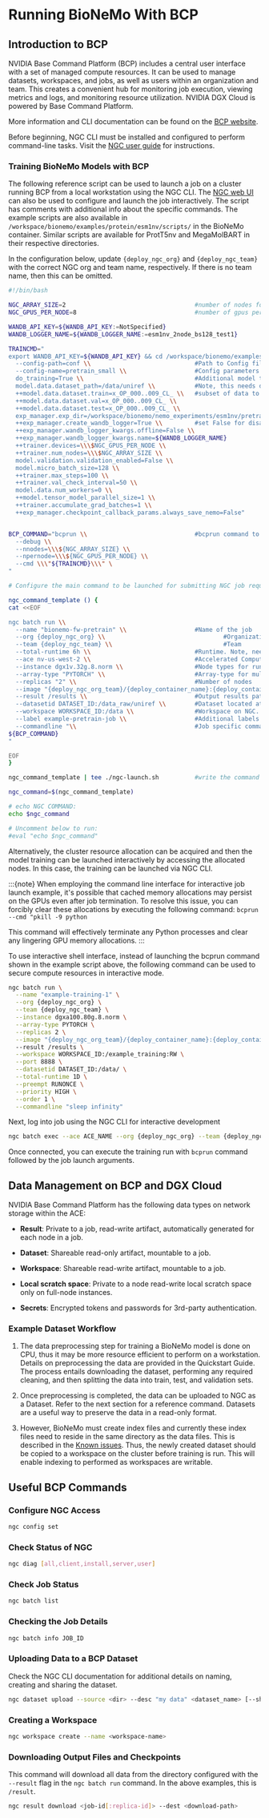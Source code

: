 # Running BioNeMo With BCP

## Introduction to BCP

NVIDIA Base Command Platform (BCP) includes a central user interface with a set of managed compute resources. It can be used to manage datasets, workspaces, and jobs, as well as users within an organization and team. This creates a convenient hub for monitoring job execution, viewing metrics and logs, and monitoring resource utilization. NVIDIA DGX Cloud is powered by Base Command Platform. 

More information and CLI documentation can be found on the [BCP website](https://docs.nvidia.com/base-command-platform/index.html).

Before beginning, NGC CLI must be installed and configured to perform command-line tasks. Visit the [NGC user guide](https://docs.nvidia.com/base-command-platform/user-guide/index.html#installing-ngc-cli) for instructions.

### Training BioNeMo Models with BCP

The following reference script can be used to launch a job on a cluster running BCP from a local workstation using the NGC CLI. The [NGC web UI](https://docs.nvidia.com/base-command-platform/user-guide/index.html#jobs-and-gpu-instances) can also be used to configure and launch the job interactively. The script has comments with additional info about the specific commands. The example scripts are also available in `/workspace/bionemo/examples/protein/esm1nv/scripts/` in the BioNeMo container. Similar scripts are available for ProtT5nv and MegaMolBART in their respective directories.

In the configuration below, update `{deploy_ngc_org}` and `{deploy_ngc_team}` with the correct NGC org and team name, respectively. If there is no team name, then this can be omitted.

```bash
#!/bin/bash

NGC_ARRAY_SIZE=2                                    #number of nodes for the job
NGC_GPUS_PER_NODE=8                                 #number of gpus per node

WANDB_API_KEY=${WANDB_API_KEY:=NotSpecified}
WANDB_LOGGER_NAME=${WANDB_LOGGER_NAME:=esm1nv_2node_bs128_test1}

TRAINCMD="
export WANDB_API_KEY=${WANDB_API_KEY} && cd /workspace/bionemo/examples/protein/esm1nv && python pretrain.py  \\                                                  #Command to perform model pre-training
  --config-path=conf \\                             #Path to Config file
  --config-name=pretrain_small \\                   #Config parameters specified for a small pre-training test run 
  do_training=True \\                               #Additional model training parameters here onwards
  model.data.dataset_path=/data/uniref \\           #Note, this needs dataset to be preprocessed
  ++model.data.dataset.train=x_OP_000..009_CL_ \\   #subset of data to be used for model training
  ++model.data.dataset.val=x_OP_000..009_CL_ \\     
  ++model.data.dataset.test=x_OP_000..009_CL_ \\    
  exp_manager.exp_dir=/workspace/bionemo/nemo_experiments/esm1nv/pretrain_small-000-009 \\
  ++exp_manager.create_wandb_logger=True \\         #set False for disabling it
  ++exp_manager.wandb_logger_kwargs.offline=False \\               
  ++exp_manager.wandb_logger_kwargs.name=${WANDB_LOGGER_NAME}   
  ++trainer.devices=\\\$NGC_GPUS_PER_NODE \\
  ++trainer.num_nodes=\\\$NGC_ARRAY_SIZE \\
  model.validation.validation_enabled=False \\
  model.micro_batch_size=128 \\
  ++trainer.max_steps=100 \\
  ++trainer.val_check_interval=50 \\
  model.data.num_workers=0 \\
  ++model.tensor_model_parallel_size=1 \\
  ++trainer.accumulate_grad_batches=1 \\
  ++exp_manager.checkpoint_callback_params.always_save_nemo=False"


BCP_COMMAND="bcprun \\                              #bcprun command to launch the multi-node job 
  --debug \\
  --nnodes=\\\${NGC_ARRAY_SIZE} \\                  
  --npernode=\\\${NGC_GPUS_PER_NODE} \\
  --cmd \\\"${TRAINCMD}\\\" \
"

# Configure the main command to be launched for submitting NGC job request

ngc_command_template () {
cat <<EOF

ngc batch run \\
  --name "bionemo-fw-pretrain" \\                   #Name of the job
  --org {deploy_ngc_org} \\                                 #Organization for accessing the resources
  --team {deploy_ngc_team} \\                               #Team 
  --total-runtime 6h \\                             #Runtime. Note, need to convert to minutes or hours format
  --ace nv-us-west-2 \\                             #Accelerated Computing Environment. 
  --instance dgx1v.32g.8.norm \\                    #Node types for running the job
  --array-type "PYTORCH" \\                         #Array-type for multi-node job (either MPIRUN or PYTORCH)
  --replicas "2" \\                                 #Number of nodes
  --image "{deploy_ngc_org_team}/{deploy_container_name}:{deploy_container_tag}" \\     #Container image location for BioNeMo FrameWork
  --result /results \\                              #Output results path
  --datasetid DATASET_ID:/data_raw/uniref \\        #Dataset located at NGC. Note, need dataset ID. Read-Only
  --workspace WORKSPACE_ID:/data \\                 #Workspace on NGC. Note, can be Read+Write
  --label example-pretrain-job \\                   #Additional labels for identifying the job
  --commandline "\\                                 #Job specific commands as preconfigured above
${BCP_COMMAND}
"

EOF
}

ngc_command_template | tee ./ngc-launch.sh          #write the command to a file for reference

ngc_command=$(ngc_command_template)                 

# echo NGC COMMAND:
echo $ngc_command

# Uncomment below to run:
#eval "echo $ngc_command"
```

Alternatively, the cluster resource allocation can be acquired and then the model training can be launched interactively by accessing the allocated nodes. In this case, the training can be launched via NGC CLI. 


:::{note}
When employing the command line interface for interactive job launch example, it's possible that cached memory allocations may persist on the GPUs even after job termination. To resolve this issue, you can forcibly clear these allocations by executing the following command: 
``bcprun --cmd "pkill -9 python``

This command will effectively terminate any Python processes and clear any lingering GPU memory allocations.
:::


To use interactive shell interface, instead of launching the bcprun command shown in the example script above, the following command can be used to secure compute resources in interactive mode. 


```bash
ngc batch run \
  --name "example-training-1" \
  --org {deploy_ngc_org} \
  --team {deploy_ngc_team} \
  --instance dgxa100.80g.8.norm \
  --array-type PYTORCH \
  --replicas 2 \
  --image "{deploy_ngc_org_team}/{deploy_container_name}:{deploy_container_tag}" \     #Image path for BioNeMo
  --result /results \
  --workspace WORKSPACE_ID:/example_training:RW \
  --port 8888 \
  --datasetid DATASET_ID:/data/ \
  --total-runtime 1D \
  --preempt RUNONCE \
  --priority HIGH \
  --order 1 \
  --commandline "sleep infinity" 
```

Next, log into job using the NGC CLI for interactive development

```bash
ngc batch exec --ace ACE_NAME --org {deploy_ngc_org} --team {deploy_ngc_team} <JOB_ID> 
```

Once connected, you can execute the training run with `bcprun` command followed by the job launch arguments. 

## Data Management on BCP and DGX Cloud

NVIDIA Base Command Platform has the following data types on network storage within the ACE:

- **Result**: Private to a job, read-write artifact, automatically generated for each node in a job.

- **Dataset**: Shareable read-only artifact, mountable to a job.

- **Workspace**: Shareable read-write artifact, mountable to a job.

- **Local scratch space**: Private to a node read-write local scratch space only on full-node instances.

- **Secrets**: Encrypted tokens and passwords for 3rd-party authentication.

### Example Dataset Workflow

1. The data preprocessing step for training a BioNeMo model is done on CPU, thus it may be more resource efficient to perform on a workstation. Details on preprocessing the data are provided in the Quickstart Guide. The process entails downloading the dataset, performing any required cleaning, and then splitting the data into train, test, and validation sets.

2. Once preprocessing is completed, the data can be uploaded to NGC as a Dataset. Refer to the next section for a reference command. Datasets are a useful way to preserve the data in a read-only format.

3. However, BioNeMo must create index files and currently these index files need to reside in the same directory as the data files. This is described in the [Known issues](known-issues-fw.md). Thus, the newly created dataset should be copied to a workspace on the cluster before training is run. This will enable indexing to performed as workspaces are writable. 

## Useful BCP Commands

### Configure NGC Access

```bash
ngc config set
```

### Check Status of NGC

```bash
ngc diag [all,client,install,server,user]
```

### Check Job Status

```bash
ngc batch list
```

### Checking the Job Details

```bash
ngc batch info JOB_ID
```

### Uploading Data to a BCP Dataset

Check the NGC CLI documentation for additional details on naming, creating and sharing the dataset.

```bash
ngc dataset upload --source <dir> --desc "my data" <dataset_name> [--share <team_name>]
```

### Creating a Workspace

```bash
ngc workspace create --name <workspace-name>
```

### Downloading Output Files and Checkpoints

This command will download all data from the directory configured with the `--result` flag in the `ngc batch run` command. In the above examples, this is `/result`.

```bash
ngc result download <job-id[:replica-id]> --dest <download-path>
```